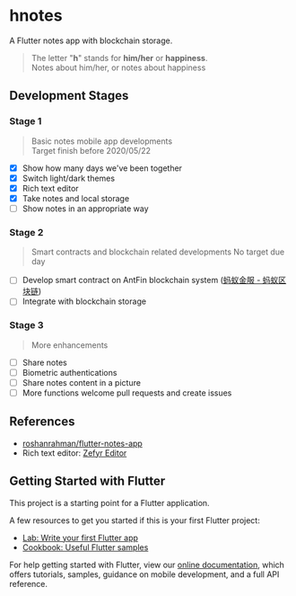 # hnotes

A Flutter notes app with blockchain storage.
> The letter "**h**" stands for **him/her** or **happiness**.  
> Notes about him/her, or notes about happiness

## Development Stages

### Stage 1

> Basic notes mobile app developments  
> Target finish before 2020/05/22

- [x] Show how many days we've been together
- [x] Switch light/dark themes
- [x] Rich text editor
- [x] Take notes and local storage
- [ ] Show notes in an appropriate way

### Stage 2

> Smart contracts and blockchain related developments
> No target due day

- [ ] Develop smart contract on AntFin blockchain system ([蚂蚁金服 - 蚂蚁区块链](https://tech.antfin.com/blockchain))
- [ ] Integrate with blockchain storage

### Stage 3

> More enhancements

- [ ]  Share notes
- [ ]  Biometric authentications
- [ ]  Share notes content in a picture
- [ ]  More functions welcome pull requests and create issues

## References

* [roshanrahman/flutter-notes-app](https://github.com/roshanrahman/flutter-notes-app)
* Rich text editor: [Zefyr Editor](https://zefyr-editor.gitbook.io/docs/quick-start)

## Getting Started with Flutter

This project is a starting point for a Flutter application.

A few resources to get you started if this is your first Flutter project:

- [Lab: Write your first Flutter app](https://flutter.dev/docs/get-started/codelab)
- [Cookbook: Useful Flutter samples](https://flutter.dev/docs/cookbook)

For help getting started with Flutter, view our
[online documentation](https://flutter.dev/docs), which offers tutorials,
samples, guidance on mobile development, and a full API reference.
